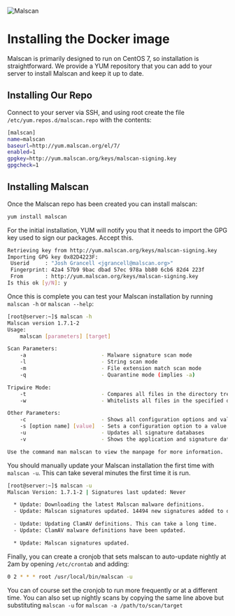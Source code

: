 ![Malscan](https://i.imgur.com/3msCjZI.png)

# Installing the Docker image

Malscan is primarily designed to run on CentOS 7, so installation is straightforward. We provide a YUM repository that you can add to your server
to install Malscan and keep it up to date.

## Installing Our Repo

Connect to your server via SSH, and using root create the file `/etc/yum.repos.d/malscan.repo` with the contents:

```bash
[malscan]
name=malscan
baseurl=http://yum.malscan.org/el/7/
enabled=1
gpgkey=http://yum.malscan.org/keys/malscan-signing.key
gpgcheck=1
```

## Installing Malscan

Once the Malscan repo has been created you can install malscan:

```bash
yum install malscan
```

For the initial installation, YUM will notify you that it needs to import the GPG key used to sign our packages. Accept this.

```bash
Retrieving key from http://yum.malscan.org/keys/malscan-signing.key
Importing GPG key 0x82D4223F:
 Userid     : "Josh Grancell <jgrancell@malscan.org>"
 Fingerprint: 42a4 57b9 9bac dbad 57ec 978a bb80 6cb6 82d4 223f
 From       : http://yum.malscan.org/keys/malscan-signing.key
Is this ok [y/N]: y
```

Once this is complete you can test your Malscan installation by running `malscan -h` or `malscan --help`:

```bash
[root@server:~]$ malscan -h
Malscan version 1.7.1-2
Usage:
    malscan [parameters] [target]

Scan Parameters:
    -a                        - Malware signature scan mode
    -l                        - String scan mode
    -m                        - File extension match scan mode
    -q                        - Quarantine mode (implies -a)

Tripwire Mode:
    -t                        - Compares all files in the directory tree against known versions in the Whitelist DB.
    -w                        - Whitelists all files in the specified directory tree.

Other Parameters:
    -c                        - Shows all configuration options and values
    -s [option name] [value]  - Sets a configuration option to a value
    -u                        - Updates all signature databases
    -v                        - Shows the application and signature database versions

Use the command man malscan to view the manpage for more information.
```

You should manually update your Malscan installation the first time with `malscan -u`. This can take several minutes the first time it is run.

```bash
[root@server:~]$ malscan -u
Malscan Version: 1.7.1-2 | Signatures last updated: Never

  * Update: Downloading the latest Malscan malware definitions.
  - Update: Malscan signatures updated. 14494 new signatures added to database.

  - Update: Updating ClamAV definitions. This can take a long time.
  - Update: ClamAV malware definitions have been updated.

  * Update: Malscan signatures updated.
```

Finally, you can create a cronjob that sets malscan to auto-update nightly at 2am by opening `/etc/crontab` and adding:
```bash
0 2 * * * root /usr/local/bin/malscan -u
```

You can of course set the cronjob to run more frequently or at a different time. You can also set up nightly scans by copying the same line above but substituting `malscan -u` for `malscan -a /path/to/scan/target`
